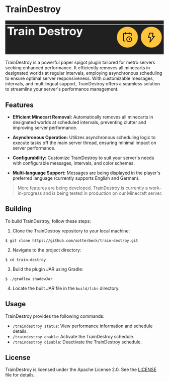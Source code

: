 # TrainDestroy

![Train destory logo](docs/train-destroy-banner.png)

TrainDestroy is a powerful paper spigot plugin tailored for metro servers seeking enhanced performance. It efficiently
removes all minecarts in designated worlds at regular intervals, employing asynchronous scheduling to ensure optimal
server responsiveness. With customizable messages, intervals, and multilingual support, TrainDestroy offers a seamless
solution to streamline your server's performance management.

## Features

- **Efficient Minecart Removal:** Automatically removes all minecarts in designated worlds at scheduled intervals,
  preventing clutter and improving server performance.

- **Asynchronous Operation:** Utilizes asynchronous scheduling logic to execute tasks off the main server thread,
  ensuring minimal impact on server performance.

- **Configurability:** Customize TrainDestroy to suit your server's needs with configurable messages, intervals, and
  color schemes.

- **Multi-language Support:** Messages are being displayed in the player's preferred language (currently supports
  English and German).

> More features are being developed. TrainDestroy is currently a work-in-progress and is being tested in production on
> our Minecraft server.

## Building

To build TrainDestroy, follow these steps:

1. Clone the TrainDestroy repository to your local machine:

```
$ git clone https://github.com/sotterbeck/train-destroy.git
```

2. Navigate to the project directory:

```
$ cd train-destroy
```

3. Build the plugin JAR using Gradle:

```
$ ./gradlew shadowJar
```

4. Locate the built JAR file in the `build/libs` directory.

## Usage

TrainDestroy provides the following commands:

- `/traindestroy status`: View performance information and schedule details.
- `/traindestroy enable`: Activate the TrainDestroy schedule.
- `/traindestroy disable`: Deactivate the TrainDestroy schedule.

## License

TrainDestroy is licensed under the Apache License 2.0. See the [LICENSE](LICENSE) file for details.